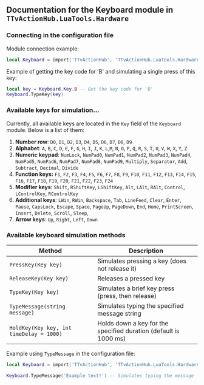 ## Documentation for the Keyboard module in `TTvActionHub.LuaTools.Hardware`

### Connecting in the configuration file

Module connection example:

```lua
local Keyboard = import('TTvActionHub', 'TTvActionHub.LuaTools.Hardware').Keyboard
```

Example of getting the key code for 'B' and simulating a single press of this key:

```lua
local key = Keyboard.Key.B -- Get the key code for 'B'
Keyboard.TypeKey(key)
```

### Available keys for simulation...

Currently, all available keys are located in the `Key` field of the `Keyboard` module. Below is a list of them:

1.  **Number row**:
    `D0`, `D1`, `D2`, `D3`, `D4`, `D5`, `D6`, `D7`, `D8`, `D9`
2.  **Alphabet**:
    `A`, `B`, `C`, `D`, `E`, `F`, `G`, `H`, `I`, `J`, `K`, `L`,`M`,
    `N`, `O`, `P`, `Q`, `R`, `S`, `T`, `U`, `V`, `W`, `X`, `Y`, `Z`
3.  **Numeric keypad**:
    `NumLock`, `NumPad0`, `NumPad1`, `NumPad2`, `NumPad3`, `NumPad4`,
    `NumPad5`, `NumPad6`, `NumPad7`, `NumPad8`, `NumPad9`, `Multiply`,
    `Separator`, `Add`, `Subtract`, `Decimal`, `Divide`
4.  **Function keys:**
    `F1`, `F2`, `F3`, `F4`, `F5`, `F6`, `F7`, `F8`, `F9`,
    `F10`, `F11`, `F12`, `F13`, `F14`, `F15`, `F16`, `F17`,
    `F18`, `F19`, `F20`, `F21`, `F22`, `F23`, `F24`
5.  **Modifier keys**:
    `Shift`, `RShiftKey`, `LShiftKey`, `Alt`, `LAlt`, `RAlt`, `Control`, `LControlKey`, `RControlKey`
6.  **Additional keys**:
    `LWin`, `RWin`, `Backspace`, `Tab`, `LineFeed`, `Clear`, `Enter`, `Pause`, `CapsLock`, `Escape`, `Space`, `PageUp`, `PageDown`, `End`, `Home`, `PrintScreen`, `Insert`, `Delete`, `Scroll`, `Sleep`,
7.  **Arrow keys**:
    `Up`, `Right`, `Left`, `Down`

### Available keyboard simulation methods

| Method                                   | Description                                                      |
| ---------------------------------------- | ---------------------------------------------------------------- |
| `PressKey(Key key)`                      | Simulates pressing a key (does not release it)                   |
| `ReleaseKey(Key key)`                    | Releases a pressed key                                           |
| `TypeKey(Key key)`                       | Simulates a brief key press (press, then release)                |
| `TypeMessage(string message)`            | Simulates typing the specified message string                    |
| `HoldKey(Key key, int timeDelay = 1000)` | Holds down a key for the specified duration (default is 1000 ms) |

Example using `TypeMessage` in the configuration file:

```lua
local Keyboard = import('TTvActionHub', 'TTvActionHub.LuaTools.Hardware').Keyboard

Keyboard.TypeMessage('Example text!') -- Simulates typing the message 'Example text!'
```
